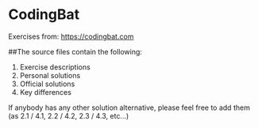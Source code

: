 # CodingBat

Exercises from: https://codingbat.com

##The source files contain the following:
1. Exercise descriptions
2. Personal solutions
3. Official solutions
4. Key differences

If anybody has any other solution alternative, please feel free to add them (as 2.1 / 4.1, 2.2 / 4.2, 2.3 / 4.3, etc...)

